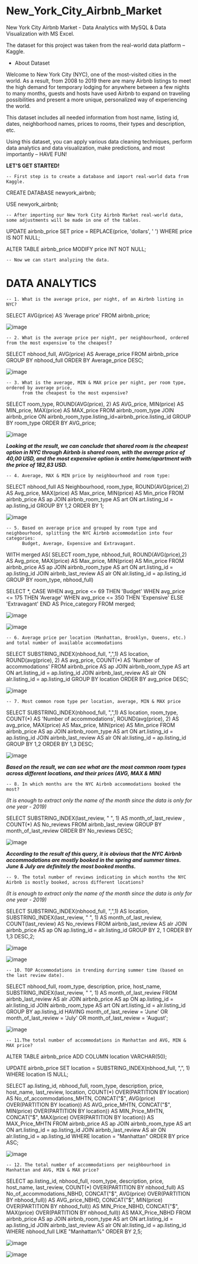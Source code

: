 # New_York_City_Airbnb_Market


New York City Airbnb Market - Data Analytics with MySQL &amp; Data Visualization with MS Excel.

The dataset for this project was taken from the real-world data platform – Kaggle. 


- About Dataset

Welcome to New York City (NYC), one of the most-visited cities in the world. As a result, from 2008 to 2019 there are many Airbnb listings to meet the high demand for temporary lodging for anywhere between a few nights to many months, guests and hosts have used Airbnb to expand on traveling possibilities and present a more unique, personalized way of experiencing the world.

This dataset includes all needed information from host name, listing id, dates, neighborhood names, prices to rooms, their types and description, etc. 

Using this dataset, you can apply various data cleaning techniques, perform data analytics and data visualization, make predictions, and most importantly – HAVE FUN!



**LET'S GET STARTED!**

    -- First step is to create a database and import real-world data from Kaggle.

CREATE DATABASE newyork_airbnb;

USE newyork_airbnb;



    -- After importing our New York City Airbnb Market real-world data, some adjustments will be made in one of the tables.

UPDATE airbnb_price
SET price = REPLACE(price, 'dollars', ' ')
WHERE price IS NOT NULL;

ALTER TABLE airbnb_price MODIFY price INT NOT NULL;


    -- Now we can start analyzing the data.


# DATA ANALYTICS

    -- 1. What is the average price, per night, of an Airbnb listing in NYC?

SELECT AVG(price) AS 'Average price' 
FROM airbnb_price;

![image](https://user-images.githubusercontent.com/121452974/214641233-6682769f-3d6a-4fad-bbfd-d2043c714bdb.png)



    -- 2. What is the average price per night, per neighbourhood, ordered from the most expensive to the cheapest?

SELECT nbhood_full, AVG(price) AS Average_price 
FROM airbnb_price
GROUP BY nbhood_full
ORDER BY Average_price DESC;

![image](https://user-images.githubusercontent.com/121452974/214641629-9feeccff-7278-40bc-aa9e-59e5b6f4a5cc.png)



    -- 3. What is the average, MIN & MAX price per night, per room type, ordered by average price, 
          from the cheapest to the most expensive?

SELECT room_type, ROUND(AVG(price), 2) AS AVG_price, MIN(price) AS MIN_price, MAX(price) AS MAX_price
FROM airbnb_room_type
JOIN airbnb_price ON airbnb_room_type.listing_id=airbnb_price.listing_id
GROUP BY room_type
ORDER BY AVG_price;

![image](https://user-images.githubusercontent.com/121452974/214641971-fcbf2748-010b-4d66-ab74-f1902943252c.png)

_**Looking at the result, we can conclude that shared room is the cheapest option in NYC through Airbnb is shared room, with the average price of 40,00 USD, and the most expensive option is entire home/apartment with the price of 182,83 USD.**_



    -- 4. Average, MAX & MIN price by neighbourhood and room type:

SELECT nbhood_full AS Neighbourhood, room_type, ROUND(AVG(price),2) AS Avg_price, MAX(price) AS Max_price, MIN(price) AS Min_price
FROM airbnb_price AS ap
JOIN airbnb_room_type AS art ON art.listing_id = ap.listing_id
GROUP BY 1,2
ORDER BY 1;

![image](https://user-images.githubusercontent.com/121452974/214642106-e83af83a-ce6d-471a-84b9-c40dfbf8b481.png)



    -- 5. Based on average price and grouped by room type and neighbourhood, splitting the NYC Airbnb accommodation into four categories: 
          Budget, Average, Expensive and Extravagant.

WITH merged AS(
SELECT room_type, nbhood_full, ROUND(AVG(price),2) AS Avg_price, MAX(price) AS Max_price, MIN(price) AS Min_price
FROM airbnb_price AS ap
JOIN airbnb_room_type AS art ON art.listing_id = ap.listing_id
JOIN airbnb_last_review AS alr ON alr.listing_id = ap.listing_id
GROUP BY room_type, nbhood_full)

SELECT *, CASE
WHEN avg_price <= 69 THEN 'Budget'
WHEN avg_price <= 175 THEN 'Average'
WHEN avg_price <= 350 THEN 'Expensive'
ELSE 'Extravagant'
END AS Price_category
FROM merged; 

![image](https://user-images.githubusercontent.com/121452974/214642283-e1405f33-d6c5-47ca-97dd-10d611b1dbef.png)


![image](https://user-images.githubusercontent.com/121452974/214702562-c0989a8b-2d1a-4091-b622-c6dc365e7c0a.png)



    -- 6. Average price per location (Manhattan, Brooklyn, Queens, etc.) and total number of available accommodations 

SELECT SUBSTRING_INDEX(nbhood_full, ",",1) AS location, ROUND(avg(price), 2) AS avg_price, COUNT(*) AS 'Number of accommodations'
FROM airbnb_price AS ap
JOIN airbnb_room_type AS art ON art.listing_id = ap.listing_id
JOIN airbnb_last_review AS alr ON alr.listing_id = ap.listing_id
GROUP BY location
ORDER BY avg_price DESC;

![image](https://user-images.githubusercontent.com/121452974/214642488-49070064-5558-42ff-aaec-76c64a06292c.png)



    -- 7. Most common room type per location, average, MIN & MAX price

SELECT SUBSTRING_INDEX(nbhood_full, ",",1) AS location, room_type, COUNT(*) AS 'Number of accommodations', ROUND(avg(price), 2) AS avg_price, MAX(price) AS Max_price, MIN(price) AS Min_price
FROM airbnb_price AS ap
JOIN airbnb_room_type AS art ON art.listing_id = ap.listing_id
JOIN airbnb_last_review AS alr ON alr.listing_id = ap.listing_id
GROUP BY 1,2
ORDER BY 1,3 DESC;

![image](https://user-images.githubusercontent.com/121452974/214642595-cb6716df-bd59-4dfa-9814-a6d335880d60.png)

_**Based on the result, we can see what are the most common room types across different locations, and their prices (AVG, MAX & MIN)**_



    -- 8. In which months are the NYC Airbnb accommodations booked the most?

_(It is enough to extract only the name of the month since the data is only for one year - 2019)_

SELECT SUBSTRING_INDEX(last_review, " ", 1) AS month_of_last_review , COUNT(*) AS No_reviews
FROM airbnb_last_review
GROUP BY month_of_last_review
ORDER BY No_reviews DESC;

![image](https://user-images.githubusercontent.com/121452974/214642890-0ccbc2c6-7aa1-4163-bc79-d8cea2896e29.png)

_**According to the result of this query, it is obvious that the NYC Airbnb accommodations are mostly booked in the spring and summer times. June & July are definitely the most booked months.**_



    -- 9. The total number of reviews indicating in which months the NYC Airbnb is mostly booked, across different locations? 

_(It is enough to extract only the name of the month since the data is only for one year - 2019)_

SELECT SUBSTRING_INDEX(nbhood_full, ",",1) AS location, SUBSTRING_INDEX(last_review, " ", 1) AS month_of_last_review, COUNT(last_review) AS No_reviews
FROM airbnb_last_review AS alr
JOIN airbnb_price AS ap ON ap.listing_id = alr.listing_id
GROUP BY 2, 1
ORDER BY 1,3 DESC,2;

![image](https://user-images.githubusercontent.com/121452974/214704916-4013c3ee-cd13-4295-9493-4dd1f3ef1193.png)

![image](https://user-images.githubusercontent.com/121452974/214708846-8701efe4-5616-434b-a6b2-2e4f83288427.png)



    -- 10. TOP Accommodations in trending durring summer time (based on the last review date).

SELECT nbhood_full, room_type, description, price, host_name, SUBSTRING_INDEX(last_review, " ", 1) AS month_of_last_review
FROM airbnb_last_review AS alr
JOIN airbnb_price AS ap ON ap.listing_id = alr.listing_id
JOIN airbnb_room_type AS art ON art.listing_id = alr.listing_id
GROUP BY ap.listing_id
HAVING month_of_last_review = 'June' 
OR month_of_last_review = 'July' 
OR month_of_last_review = 'August';

![image](https://user-images.githubusercontent.com/121452974/214643310-af534b6a-7c58-4ccc-bf9e-f221686dc607.png)



    -- 11.The total number of accommodations in Manhattan and AVG, MIN & MAX price?

ALTER TABLE airbnb_price ADD COLUMN location VARCHAR(50);

UPDATE airbnb_price
SET location = SUBSTRING_INDEX(nbhood_full, ",", 1)
WHERE location IS NULL;


SELECT ap.listing_id, nbhood_full, room_type, description, price, host_name, last_review, location,
COUNT(*) OVER(PARTITION BY location) AS No_of_accommodations_MHTN,
CONCAT("$", AVG(price) OVER(PARTITION BY location)) AS AVG_price_MHTN, 
CONCAT("$", MIN(price) OVER(PARTITION BY location)) AS MIN_Price_MHTN, 
CONCAT("$", MAX(price) OVER(PARTITION BY location)) AS MAX_Price_MHTN
FROM airbnb_price AS ap
JOIN airbnb_room_type AS art ON art.listing_id = ap.listing_id
JOIN airbnb_last_review AS alr ON alr.listing_id = ap.listing_id
WHERE location = "Manhattan"
ORDER BY price ASC;

![image](https://user-images.githubusercontent.com/121452974/214643696-a8a91e9b-b974-47c9-a59f-567b1a4842fd.png)



    -- 12. The total number of accommodations per neighbourhood in Manhattan and AVG, MIN & MAX price?

SELECT ap.listing_id, nbhood_full, room_type, description, price, host_name, last_review,
COUNT(*) OVER(PARTITION BY nbhood_full) AS No_of_accommodations_NBHD,
CONCAT("$", AVG(price) OVER(PARTITION BY nbhood_full)) AS AVG_price_NBHD, 
CONCAT("$", MIN(price) OVER(PARTITION BY nbhood_full)) AS MIN_Price_NBHD, 
CONCAT("$", MAX(price) OVER(PARTITION BY nbhood_full)) AS MAX_Price_NBHD
FROM airbnb_price AS ap
JOIN airbnb_room_type AS art ON art.listing_id = ap.listing_id
JOIN airbnb_last_review AS alr ON alr.listing_id = ap.listing_id
WHERE nbhood_full LIKE "Manhattan%"
ORDER BY 2,5;

![image](https://user-images.githubusercontent.com/121452974/214643824-147764bc-9f06-448a-915b-0a5ed3be36be.png)


![image](https://user-images.githubusercontent.com/121452974/214711632-39bcbaf7-141f-4cc2-a966-51d547d35e0e.png)



